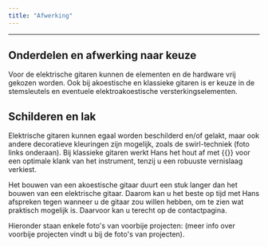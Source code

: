 ```yaml
---
title: "Afwerking"
---
```


--- 


## Onderdelen en afwerking naar keuze

Voor de elektrische gitaren kunnen de elementen en de hardware vrij gekozen worden. Ook bij akoestische en klassieke gitaren is er keuze in de stemsleutels en eventuele elektroakoestische versterkingselementen.

## Schilderen en lak

Elektrische gitaren kunnen egaal worden beschilderd en/of gelakt, maar ook andere decoratieve kleuringen zijn mogelijk, zoals de swirl-techniek (foto links onderaan). Bij klassieke gitaren werkt Hans het hout af met {{<extlink text="politoer" href="https://nl.wikipedia.org/wiki/Politoer" icon="fa fa-external-link">}} voor een optimale klank van het instrument, tenzij u een robuuste vernislaag verkiest.

Het bouwen van een akoestische gitaar duurt een stuk langer dan het bouwen van een elektrische gitaar. Daarom kan u het beste op tijd met Hans afspreken tegen wanneer u de gitaar zou willen hebben, om te zien wat praktisch mogelijk is. Daarvoor kan u terecht op de contactpagina.

Hieronder staan enkele foto's van voorbije projecten: (meer info over voorbije projecten vindt u bij de foto's van projecten).

